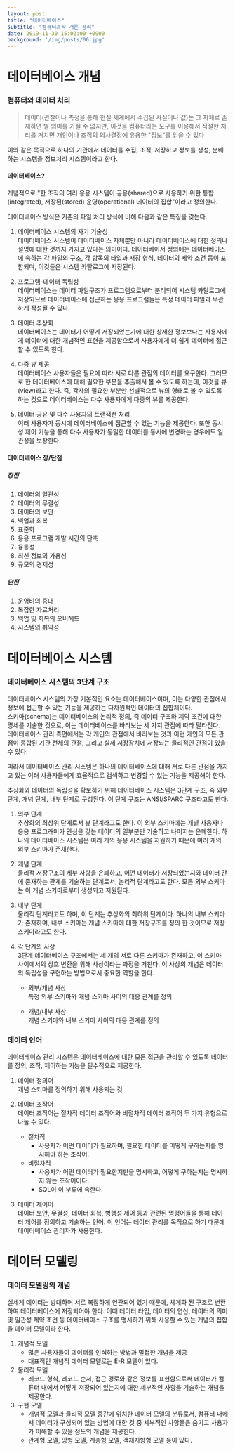 ```yaml
---
layout: post
title: "데이터베이스"
subtitle: "컴퓨터과학 개론 정리"
date: 2019-11-30 15:02:00 +0900
background: '/img/posts/06.jpg'
---
```


# 데이터베이스 개념
### 컴퓨터와 데이터 처리
> 데이터(관찰이나 측정을 통해 현실 세계에서 수집된 사실이나 값)는 그 자체로 존재하면 별 의미를 가질 수 없지만, 이것을 컴퓨터라는 도구를 이용해서 적절한 처리를 거치면 개인이나 조직의 의사결정에 유용한 "정보"를 얻을 수 있다  

이와 같은 목적으로 하나의 기관에서 데이터를 수집, 조직, 저장하고 정보를 생성, 분배하는 시스템을 정보처리 시스템이라고 한다.

#### 데이터베이스?
개념적으로 "한 조직의 여러 응용 시스템이 공용(shared)으로 사용하기 위한 통합(integrated), 저장된(stored) 운영(operational) 데이터의 집합"이라고 정의한다.

데이터베이스 방식은 기존의 파일 처리 방식에 비해 다음과 같은 특징을 갖는다.
1. 데이터베이스 시스템의 자기 기술성  
데이터베이스 시스템이 데이터베이스 자체뿐만 아니라 데이터베이스에 대한 정의나 설명에 대한 것까지 가지고 있다는 의미이다. 데이터베이서 정의에는 데이터베이스에 속하는 각 파일의 구조, 각 항목의 타입과 저장 형식, 데이터의 제약 조건 등이 포함되며, 이것들은 시스템 카탈로그에 저장된다.

2. 프로그램-데이터 독립성  
데이터베이스는 데이터 파일구조가 프로그램으로부터 분리되어 시스템 카탈로그에 저장되므로 데이터베이스에 접근하는 응용 프로그램들은 특정 데이터 파일과 무관하게 작성될 수 있다.

3. 데이터 추상화  
데이터베이스는 데이터가 어떻게 저장되었는가에 대한 상세한 정보보다는 사용자에게 데이터에 대한 개념적인 표현을 제공함으로써 사용자에게 더 쉽게 데이터에 접근할 수 있도록 한다.

4. 다중 뷰 제공  
데이터베이스 사용자들은 필요에 따라 서로 다른 관점의 데이터를 요구한다. 그러므로 한 데이터베이스에 대해 필요한 부분을 추출해서 볼 수 있도록 하는데, 이것을 뷰(view)라고 한다. 즉, 각자의 필요한 부분만 선별적으로 뷰의 형태로 볼 수 있도록 하는 것으로 데이터베이스는 다수 사용자에게 다중의 뷰를 제공한다.

5. 데이터 공유 및 다수 사용자의 트랜잭션 처리  
여러 사용자가 동시에 데이터베이스에 접근할 수 있는 기능을 제공한다. 또한 동시성 제어 기능을 통해 다수 사용자가 동일한 데이터를 동시에 변경하는 경우에도 일관성을 보장한다.

#### 데이터베이스 장/단점
##### 장점
1. 데이터의 일관성
2. 데이터의 무결성
3. 데이터의 보안
4. 백업과 회복
5. 표준화
6. 응용 프로그램 개발 시간의 단축
7. 융통성
8. 최신 정보의 가용성
9. 규모의 경제성

##### 단점
1. 운영비의 증대
2. 복잡한 자료처리
3. 백업 및 회복의 오버헤드
4. 시스템의 취약성


# 데이터베이스 시스템
### 데이터베이스 시스템의 3단계 구조
데이터베이스 시스템의 가장 기본적인 요소는 데이터베이스이며, 이는 다양한 관점에서 정보에 접근할 수 있는 기능을 제공하는 다차원적인 데이터의 집합체이다.  
스키마(schema)는 데이터베이스의 논리적 정의, 즉 데이터 구조와 제약 조건에 대한 명세를 기술한 것으로, 이는 데이터베이스를 바라보는 세 가지 관점에 따라 달라진다.  
데이터베이스 관리 측면에서는 각 개인의 관점에서 바라보는 것과 이런 개인의 모든 관점이 종합된 기관 전체의 관점, 그리고 실제 저장장치에 저장되는 물리적인 관점이 있을 수 있다.  

띠라서 데이터베이스 관리 시스템은 하나의 데이터베이스에 대해 서로 다른 관점을 가지고 있는 여러 사용자들에게 효율적으로 검색하고 변경할 수 있는 기능을 제공해야 한다.

추상화와 데이터의 독립성을 확보하기 위해 데이터베이스 시스템은 3단계 구조, 즉 외부 단계, 개념 단계, 내부 단계로 구성된다. 이 단계 구조는 ANSI/SPARC 구조라고도 한다.

1. 외부 단계  
추상화의 최상위 단계로서 뷰 단계라고도 한다. 이 외부 스키마에는 개별 사용자나 응용 프로그래머가 관심을 갖는 데이터의 일부분만 기술하고 나머지는 은폐한다. 하나의 데이터베이스 시스템은 여러 개의 응용 시스템을 지원하기 때문에 여러 개의 외부 스키마가 존재한다.

2. 개념 단계  
물리적 저장구조의 세부 사항을 은폐하고, 어떤 데이터가 저장되었는지와 데이터 간에 존재하는 관계를 기술하는 단계로서, 논리적 단계라고도 한다. 모든 외부 스키마는 이 개념 스키마로부터 생성되고 지원된다.

3. 내부 단계  
물리적 단계라고도 하며, 이 단계는 추상화의 최하위 단계이다. 하나의 내부 스키마가 존재하며, 내부 스키마는 개념 스키마에 대한 저장구조를 정의 한 것이므로 저장 스키마라고도 한다.

4. 각 단계의 사상  
3단계 데이터베이스 구조에서는 세 개의 서로 다른 스키마가 존재하고, 이 스키마 사이에서의 상호 변환을 위해 사상이라는 과정을 거친다. 이 사상의 개념은 데이터의 독립성을 구현하는 방법으로서 중요한 역할을 한다.
    + 외부/개념 사상  
    특정 외부 스키마와 개념 스키마 사이의 대응 관계를 정의

    + 개념/내부 사상  
    개념 스키마와 내부 스키마 사이의 대응 관계를 정의

### 데이터 언어
데이터베이스 관리 시스템은 데이터베이스에 대한 모든 접근을 관리할 수 있도록 데이터를 정의, 조작, 제어하는 기능을 필수적으로 제공한다.

1. 데이터 정의어  
개념 스키마를 정의하기 위해 사용되는 것

2. 데이터 조작어  
데이터 조작어는 절차적 데이터 조작어와 비절차적 데이터 조작어 두 가지 유형으로 나눌 수 있다.
    - 절차적
        - 사용자가 어떤 데이터가 필요하며, 필요한 데이터를 어떻게 구하는지를 명시해야 하는 조작어.
    - 비절차적
        - 사용자가 어떤 데이터가 필요한지만을 명시하고, 어떻게 구하는지는 명시하지 않는 조작어이다.
        - SQL이 이 부류에 속한다.

3. 데이터 제어어  
데이터 보안, 무결성, 데이터 회복, 병행성 제어 등과 관련된 명령어들을 통해 데이터 제어를 정의하고 기술하는 언어. 이 언어는 데이터 관리를 목적으로 하기 때문에 데이터베이스 관리자가 사용한다.

# 데이터 모델링
### 데이터 모델링의 개념
실세계 데이터는 방대하며 서로 복잡하게 연관되어 있기 때문에, 체계화 된 구조로 변환하여 데이터베이스에 저장되어야 한다. 이때 데이터 타입, 데이터의 연산, 데이터의 의미 및 일관성 제약 조건 등 데이터베이스 구조를 명시하기 위해 사용할 수 있는 개념의 집합을 데이터 모델이라 한다.

1. 개념적 모델
    - 많은 사용자들이 데이터를 인식하는 방법과 밀접한 개념을 제공
    - 대표적인 개념적 데이터 모델로는 E-R 모델이 있다.
2. 물리적 모델 
    - 레코드 형식, 레코드 순서, 접근 경로와 같은 정보를 표현함으로써 데이터가 컴퓨터 내에서 어떻게 저장되어 있는지에 대한 세부적인 사항을 기술하는 개념을 제공한다.
3. 구현 모델
    - 개념적 모델과 물리적 모델 중간에 위치한 데이터 모델의 분류로서, 컴퓨터 내에서 데이터가 구성되어 있는 방법에 대한 것 중 세부적인 사항들은 숨기고 사용자가 이해할 수 있을 정도의 개념을 제공한다.
    - 관계형 모델, 망형 모델, 계층형 모델, 객체지향형 모델 등이 있다.